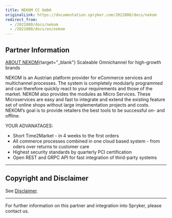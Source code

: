 ```yaml
---
title: NEKOM CC GmbH
originalLink: https://documentation.spryker.com/2021080/docs/nekom
redirect_from:
  - /2021080/docs/nekom
  - /2021080/docs/en/nekom
---
```


## Partner Information
[ABOUT NEKOM](nekom.com){target="_blank"}
Scaleable Omnichannel for high-growth brands

NEKOM is an Austrian platform provider for eCommerce services and multichannel processes. The system is completely modularly programmed and can therefore quickly react to your requirements and those of the market. NEKOM also provides the modules as Micro Services. These Microservices are easy and fast to integrate and extend the existing feature set of online shops without large implementation projects and costs. NEKOM’s goal is to provide retailers the best tools to be successful on- and offline.

YOUR ADVANATAGES:

* Short Time2Market - in 4 weeks to the first orders
* All commerce processes combined in one cloud based system - from oders over returns to customer care
* Highest security standards by quarterly PCI certification
* Open REST and GRPC API for fast integration of third-party systems

---

## Copyright and Disclaimer

See [Disclaimer](https://github.com/spryker/spryker-documentation).

---
For further information on this partner and integration into Spryker, please contact us.

<div class="hubspot-form js-hubspot-form" data-portal-id="2770802" data-form-id="163e11fb-e833-4638-86ae-a2ca4b929a41" id="hubspot-1"></div>
